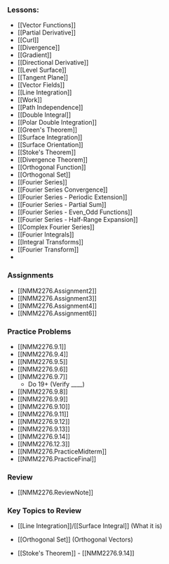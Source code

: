 ### Lessons:
- [[Vector Functions]]
- [[Partial Derivative]]
- [[Curl]]
- [[Divergence]]
- [[Gradient]]
- [[Directional Derivative]]
- [[Level Surface]]
- [[Tangent Plane]]
- [[Vector Fields]]
- [[Line Integration]]
- [[Work]]
- [[Path Independence]]
- [[Double Integral]]
- [[Polar Double Integration]]
- [[Green's Theorem]]
- [[Surface Integration]]
- [[Surface Orientation]]
- [[Stoke's Theorem]]
- [[Divergence Theorem]]
- [[Orthogonal Function]]
- [[Orthogonal Set]]
- [[Fourier Series]]
- [[Fourier Series Convergence]]
- [[Fourier Series - Periodic Extension]]
- [[Fourier Series - Partial Sum]]
- [[Fourier Series - Even_Odd Functions]]
- [[Fourier Series - Half-Range Expansion]]
- [[Complex Fourier Series]]
- [[Fourier Integrals]]
- [[Integral Transforms]]
- [[Fourier Transform]]
- 

### Assignments
- [[NMM2276.Assignment2]]
- [[NMM2276.Assignment3]]
- [[NMM2276.Assignment4]]
- [[NMM2276.Assignment6]]

### Practice Problems
- [[NMM2276.9.1]]
- [[NMM2276.9.4]]
- [[NMM2276.9.5]]
- [[NMM2276.9.6]]
- [[NMM2276.9.7]]
	- Do 19+ (Verify \_\_\_\_)
- [[NMM2276.9.8]]
- [[NMM2276.9.9]]
- [[NMM2276.9.10]]
- [[NMM2276.9.11]]
- [[NMM2276.9.12]]
- [[NMM2276.9.13]]
- [[NMM2276.9.14]]
- [[NMM2276.12.3]]
- [[NMM2276.PracticeMidterm]]
- [[NMM2276.PracticeFinal]]

### Review
- [[NMM2276.ReviewNote]]

### Key Topics to Review
- [[Line Integration]]/[[Surface Integral]] (What it is)
- [[Orthogonal Set]] (Orthogonal Vectors)

- [[Stoke's Theorem]] - [[NMM2276.9.14]]
